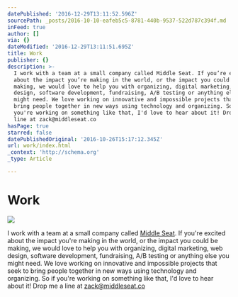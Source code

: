 ```yaml
---
datePublished: '2016-12-29T13:11:52.596Z'
sourcePath: _posts/2016-10-10-eafeb5c5-8781-440b-9537-522d787c394f.md
inFeed: true
author: []
via: {}
dateModified: '2016-12-29T13:11:51.695Z'
title: Work
publisher: {}
description: >-
  I work with a team at a small company called Middle Seat. If you’re excited
  about the impact you’re making in the world, or the impact you could be
  making, we would love to help you with organizing, digital marketing, web
  design, software development, fundraising, A/B testing or anything else you
  might need. We love working on innovative and impossible projects that seek to
  bring people together in new ways using technology and organizing. So if
  you're working on something like that, I'd love to hear about it! Drop me a
  line at zack@middleseat.co
hasPage: true
starred: false
datePublishedOriginal: '2016-10-26T15:17:12.345Z'
url: work/index.html
_context: 'http://schema.org'
_type: Article

---
```

# Work
![](https://the-grid-user-content.s3-us-west-2.amazonaws.com/7c0b0950-024a-4980-bf16-f2469051fbd3.jpg)

I work with a team at a small company called [Middle Seat][0]. If you're excited about the impact you're making in the world, or the impact you could be making, we would love to help you with organizing, digital marketing, web design, software development, fundraising, A/B testing or anything else you might need. We love working on innovative and impossible projects that seek to bring people together in new ways using technology and organizing. So if you're working on something like that, I'd love to hear about it! Drop me a line at [zack@middleseat.co][1]

[0]: http://middleseat.co/ "Middle Seat"
[1]: http://mailto:zack@middleseat.co/ "email link"